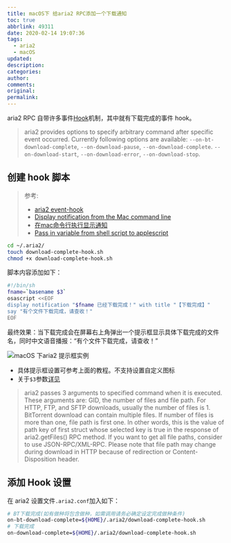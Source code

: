 ```yaml
---
title: macOS下 给aria2 RPC添加一个下载通知
toc: true
abbrlink: 49311
date: 2020-02-14 19:07:36
tags:
  - aria2
  - macOS
updated:
description:
categories:
author:
comments:
original:
permalink:
---
```

aria2 RPC 自带许多事件[Hook](https://aria2.github.io/manual/en/html/aria2c.html#event-hook)机制，其中就有下载完成的事件 hook。

> aria2 provides options to specify arbitrary command after specific event occurred. Currently following options are available: `--on-bt-download-complete`, `--on-download-pause`, `--on-download-complete`. `--on-download-start`, `--on-download-error`, `--on-download-stop`.

## 创建 hook 脚本
> 参考:
>
> - [aria2 event-hook](https://aria2.github.io/manual/en/html/aria2c.html#event-hook)
> - [Display notification from the Mac command line](https://code-maven.com/display-notification-from-the-mac-command-line)
> - [在mac命令行执行显示通知](https://www.zixi.org/archives/notification_on_macos.html)
> - [Pass in variable from shell script to applescript](https://stackoverflow.com/a/17243326/7488424)

```bash
cd ~/.aria2/
touch download-complete-hook.sh
chmod +x download-complete-hook.sh
```
脚本内容添加如下：

```bash
#!/bin/sh
fname=`basename $3`
osascript <<EOF
display notification "$fname 已经下载完成！" with title "【下载完成】"
say "有个文件下载完成，请查收！"
EOF
```

最终效果：当下载完成会在屏幕右上角弹出一个提示框显示具体下载完成的文件名，同时中文语音播报：“有个文件下载完成，请查收！”

![macOS 下aria2 提示框实例](https://user-images.githubusercontent.com/7850715/74525348-cc159f80-4f18-11ea-84bd-56be79bf3b0a.png)

- 具体提示框设置可参考上面的教程。不支持设置自定义图标
- 关于`$3`参数[详见](https://aria2.github.io/manual/en/html/aria2c.html#event-hook)

> aria2 passes 3 arguments to specified command when it is executed. These arguments are: GID, the number of files and file path. For HTTP, FTP, and SFTP downloads, usually the number of files is 1. BitTorrent download can contain multiple files. If number of files is more than one, file path is first one. In other words, this is the value of path key of first struct whose selected key is true in the response of aria2.getFiles() RPC method. If you want to get all file paths, consider to use JSON-RPC/XML-RPC. Please note that file path may change during download in HTTP because of redirection or Content-Disposition header.

## 添加 Hook 设置
在 aria2 设置文件`.aria2.conf`加入如下：

```bash
# BT下载完成(如有做种将包含做种，如需调用请务必确定设定完成做种条件)
on-bt-download-complete=${HOME}/.aria2/download-complete-hook.sh
# 下载完成
on-download-complete=${HOME}/.aria2/download-complete-hook.sh
```

